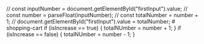 // const inputNumber = document.getElementById("firstInput").value;
    // const number = parseFloat(inputNumber);
    // const totalNumber = number + 1;
    // document.getElementById("firstInput").value = totalNumber;
    # shopping-cart
    if (isIncrease == true) {
        totalNUmber = number + 1;
    }
    if (isIncrease == false) {
        totalNUmber = number - 1; 
    }
